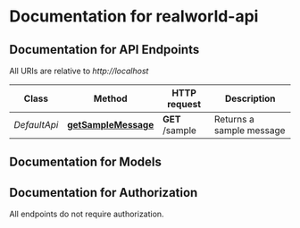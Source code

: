 # Documentation for realworld-api

<a name="documentation-for-api-endpoints"></a>
## Documentation for API Endpoints

All URIs are relative to *http://localhost*

| Class | Method | HTTP request | Description |
|------------ | ------------- | ------------- | -------------|
| *DefaultApi* | [**getSampleMessage**](Apis/DefaultApi.md#getsamplemessage) | **GET** /sample | Returns a sample message |


<a name="documentation-for-models"></a>
## Documentation for Models



<a name="documentation-for-authorization"></a>
## Documentation for Authorization

All endpoints do not require authorization.
